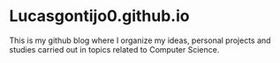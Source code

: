 # Lucasgontijo0.github.io
This is my github blog where I organize my ideas, personal projects and studies carried out in topics related to Computer Science.
